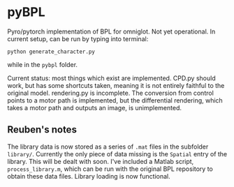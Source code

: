# pyBPL
Pyro/pytorch implementation of BPL for omniglot. 
Not yet operational. In current setup, can be run by typing into terminal:
```
python generate_character.py
```
while in the `pybpl` folder.


Current status: most things which exist are implemented. CPD.py should work, but has some shortcuts taken, meaning it is not entirely faithful to the original model. rendering.py is incomplete. The conversion from control points to a motor path is implemented, but the differential rendering, which takes a motor path and outputs an image, is unimplemented.

## Reuben's notes

The library data is now stored as a series of `.mat` files in the subfolder
`library/`. Currently the only piece of data missing is the `Spatial` entry of
the library. This will be dealt with soon. I've included a Matlab script,
`process_library.m`, which can be run with the original BPL repository to obtain
these data files. Library loading is now functional.